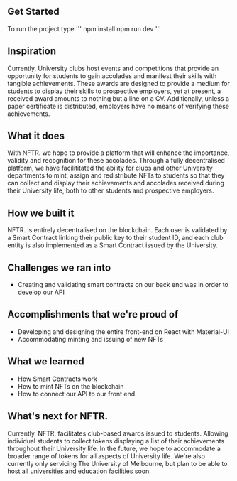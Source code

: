 ## Get Started
To run the project type 
'''
npm install
npm run dev
'''
## Inspiration
Currently, University clubs host events and competitions that provide an opportunity for students to gain accolades and manifest their skills with tangible achievements. These awards are designed to provide a medium for students to display their skills to prospective employers, yet at present, a received award amounts to nothing but a line on a CV. Additionally, unless a paper certificate is distributed, employers have no means of verifying these achievements.

## What it does
With NFTR. we hope to provide a platform that will enhance the importance, validity and recognition for these accolades. Through a fully decentralised platform, we have facilititated the ability for clubs and other University departments to mint, assign and redistribute NFTs to students so that they can collect and display their achievements and accolades received during their University life, both to other students and prospective employers. 

## How we built it
NFTR. is entirely decentralised on the blockchain. Each user is validated by a Smart Contract linking their public key to their student ID, and each club entity is also implemented as a Smart Contract issued by the University.

## Challenges we ran into
- Creating and validating smart contracts on our back end was in order to develop our API

## Accomplishments that we're proud of
- Developing and designing the entire front-end on React with Material-UI
- Accommodating minting and issuing of new NFTs

## What we learned
- How Smart Contracts work
- How to mint NFTs on the blockchain
- How to connect our API to our front end 

## What's next for NFTR.
Currently, NFTR. facilitates club-based awards issued to students. Allowing individual students to collect tokens displaying a list of their achievements throughout their University life. 
In the future, we hope to accommodate a broader range of tokens for all aspects of University life. We're also currently only servicing The University of Melbourne, but plan to be able to host all universities and education facilities soon. 
